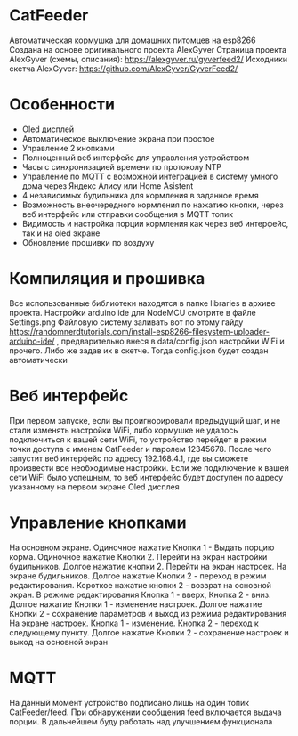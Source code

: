 # CatFeeder
Автоматическая кормушка для домашних питомцев на esp8266
Создана на основе оригинального проекта AlexGyver
Страница проекта AlexGyver (схемы, описания): https://alexgyver.ru/gyverfeed2/
Исходники скетча AlexGyver: https://github.com/AlexGyver/GyverFeed2/

# Особенности
- Oled дисплей 
- Автоматическое выключение экрана при простое
- Управление 2 кнопками
- Полноценный веб интерфейс для управления устройством
- Часы с синхронизацией времени по протоколу NTP
- Управление по MQTT с возможной интеграцией в систему умного дома через Яндекс Алису или Home Asistent
- 4 независимых будильника для кормления в заданное время
- Возможность внеочередного кормления по нажатию кнопки, через веб интерфейс или отправки сообщения в MQTT топик
- Видимость и настройка порции кормления как через веб интерфейс, так и на oled экране
- Обновление прошивки по воздуху

# Компиляция и прошивка
Все использованные библиотеки находятся в папке libraries в архиве проекта. 
Настройки arduino ide для NodeMCU смотрите в файле Settings.png
Файловую систему заливать вот по этому гайду https://randomnerdtutorials.com/install-esp8266-filesystem-uploader-arduino-ide/ , предварительно внеся в data/config.json настройки WiFi и прочего. Либо же задав их в скетче. Тогда config.json будет создан автоматически

# Веб интерфейс
При первом запуске, если вы проигнорировали предыдущий шаг, и не стали изменять настройки WiFi, либо кормушке не удалось подключиться к вашей сети WiFi, то устройство перейдет в режим точки доступа с именем CatFeeder и паролем 12345678. После чего запустит веб интерфейс по адресу 192.168.4.1, где вы сможете произвести все необходимые настройки. Если же подключение к вашей сети WiFi было успешным, то веб интерфейс будет доступен по адресу указанному на первом экране Oled дисплея

# Управление кнопками
На основном экране. Одиночное нажатие Кнопки 1 - Выдать порцию корма. Одиночное нажатие Кнопки 2. Перейти на экран настройки будильников. Долгое нажатие кнопки 2. Перейти на экран настроек.
На экране будильников. Долгое нажатие Кнопки 2 - переход в режим редактирования. Короткое нажатие кнопки 2 - возврат на основной экран. В режиме редактирования Кнопка 1 - вверх, Кнопка 2 - вниз. Долгое нажатие Кнопки 1 - изменение настроек. Долгое нажатие Кнопки 2 - сохранение параметров и выход из режима редактирования
На экране настроек. Кнопка 1 - изменение. Кнопка 2 - переход к следующему пункту. Долгое нажатие Кнопки 2 - сохранение настроек и выход на основной экран

# MQTT
На данный момент устройство подписано лишь на один топик CatFeeder/feed. При обнаружении сообщения feed включается выдача порции. В дальнейшем буду работать над улучшением функционала
